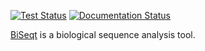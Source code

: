 [![Test Status](https://circleci.com/gh/amirkdv/biseqt.svg?style=shield)](https://circleci.com/gh/amirkdv/biseqt)
[![Documentation Status](https://readthedocs.org/projects/biseqt/badge/?version=latest)](http://biseqt.readthedocs.org/en/latest/?badge=latest)


[BiSeqt](https://biseqt.readthedocs.org) is a biological sequence analysis tool.
